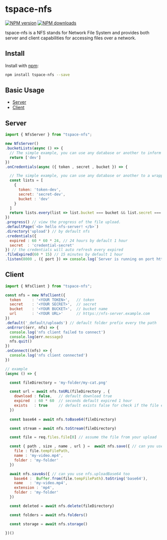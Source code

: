 # tspace-nfs

[![NPM version](https://img.shields.io/npm/v/tspace-nfs.svg)](https://www.npmjs.com)
[![NPM downloads](https://img.shields.io/npm/dm/tspace-nfs.svg)](https://www.npmjs.com)

tspace-nfs is a NFS stands for Network File System and provides both server and client capabilities for accessing files over a network.

## Install

Install with [npm](https://www.npmjs.com/):

```sh
npm install tspace-nfs --save

```
## Basic Usage
- [Server](#server)
- [Client](#client)

## Server
```js
import { NfsServer } from "tspace-nfs";

new NfsServer()
.bucketLists(async () => {
  // The simple example, you can use any database or another to inform the server about the available bucket lists.
  return ['dev']
})
.onCredentials(async ({ token , secret , bucket }) => {

  // The simple example, you can use any database or another to a wrapper check the credentials.
  const lists = [
    {
      token: 'token-dev',
      secret: 'secret-dev',
      bucket : 'dev'
    }
  ]
  return lists.every(list => list.bucket === bucket && list.secret === secret && list.token === token)
})
.progress() // view the progress of the file upload.
.defaultPage(`<b> hello nfs-server! </b>`)
.directory('upload') // by default nfs
.credentials({
  expired : 60 * 60 * 24, // 24 hours by default 1 hour
  secret  : 'credential-secret'
}) // the credentials will auto refresh every expired
.fileExpired(60 * 15) // 15 minutes by default 1 hour
.listen(8000 , ({ port }) => console.log(`Server is running on port http://localhost:${port}`))

```
## Client
```js
import { NfsClient } from "tspace-nfs";

const nfs = new NfsClient({
  token     : '<YOUR TOKEN>',   // token
  secret    : '<YOUR SECRET>',  // secret
  bucket    : '<YOUR BUCKET>',  // bucket name
  url       : '<YOUR URL>'      // https://nfs-server.example.com
})
.default('_default/uploads') // default folder prefix every the path
.onError((err, nfs) => {
  console.log('nfs client failed to connect')
  console.log(err.message)
  nfs.quit()
})
.onConnect((nfs) => {
  console.log('nfs client connected')
})

// example
(async () => {

  const fileDirectory = 'my-folder/my-cat.png'

  const url = await nfs.toURL(fileDirectory , { 
    download : false,   // default download true 
    expired  : 60 * 60  // seconds default expired 1 hour
    exists   : true     // default exists false for check if the file exists
  }) 
  
  const base64 = await nfs.toBase64(fileDirectory)

  const stream = await nfs.toStream(fileDirectory)

  const file = req.files.file[0] // assume the file from your upload

  const { path , size , name , url } =  await nfs.save({ // can you use nfs.upload too
    file : file.tempFilePath,
    name : 'my-video.mp4',
    folder : 'my-folder'
  })

  await nfs.saveAs({ // can you use nfs.uploadBase64 too
    base64 :  Buffer.from(file.tempFilePath).toString('base64'),
    name   : 'my-video.mp4',
    extension : 'mp4',
    folder : 'my-folder'
  })

  const deleted = await nfs.delete(fileDirectory)

  const folders = await nfs.folders()

  const storage = await nfs.storage()

})()

```
